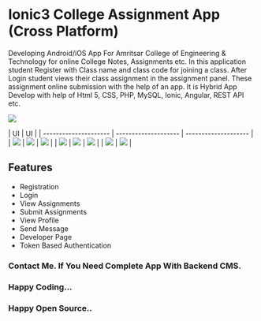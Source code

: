 # Ionic3 College Assignment App (Cross Platform)

Developing Android/iOS App For Amritsar College of Engineering & Technology for online College Notes, Assignments etc. In this application student Register with Class name and class code for joining a class. After Login student views their class assignment in the assignment panel. These assignment online submission with the help of an app. It is Hybrid App Develop with help of Html 5, CSS, PHP, MySQL, Ionic, Angular, REST API etc.

<img src="view.gif"/>

| UI | UI |
| --------------------- | -------------------- | -------------------- |
| <img src="/screenshot/1.jpg"> | <img src="/screenshot/2.jpg"> | <img src="/screenshot/3.jpg"> |
| <img src="/screenshot/4.jpg"> | <img src="/screenshot/5.jpg"> | <img src="/screenshot/6.jpg">  |
| <img src="/screenshot/7.jpg"> | <img src="/screenshot/8.jpg">  |

## Features

- Registration
- Login
- View Assignments
- Submit Assignments
- View Profile
- Send Message
- Developer Page
- Token Based Authentication

### Contact Me. If You Need Complete App With Backend CMS.

### Happy Coding...
### Happy Open Source..
